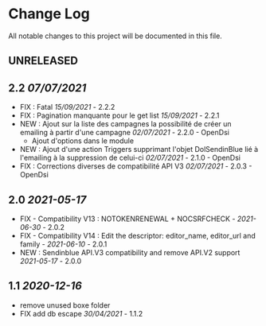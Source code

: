 # Change Log
All notable changes to this project will be documented in this file.

## UNRELEASED



## 2.2 *07/07/2021*

- FIX : Fatal *15/09/2021* - 2.2.2
- FIX : Pagination manquante pour le get list *15/09/2021* - 2.2.1
- NEW : Ajout sur la liste des campagnes la possibilité de créer un emailing à partir d'une campagne *02/07/2021* - 2.2.0 - OpenDsi  
  + Ajout d'options dans le module
- NEW : Ajout d'une action Triggers supprimant l'objet DolSendinBlue lié à l'emailing à la suppression de celui-ci *02/07/2021* - 2.1.0 - OpenDsi  
- FIX : Corrections diverses de compatibilité API V3 *02/07/2021* - 2.0.3 - OpenDsi  

## 2.0 *2021-05-17*

- FIX - Compatibility V13 : NOTOKENRENEWAL + NOCSRFCHECK - *2021-06-30* - 2.0.2
- FIX - Compatibility V14 : Edit the descriptor: editor_name, editor_url and family - *2021-06-10* - 2.0.1
- NEW : Sendinblue API.V3 compatibility and remove API.V2 support *2021-05-17* - 2.0.0

## 1.1 *2020-12-16*

- remove unused boxe folder  
- FIX add db escape *30/04/2021* - 1.1.2
